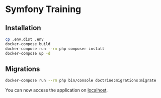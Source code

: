 # Symfony Training

## Installation

```bash
cp .env.dist .env
docker-compose build
docker-compose run --rm php composer install
docker-compose up -d
```

## Migrations

```bash
docker-compose run --rm php bin/console doctrine:migrations:migrate
```

You can now access the application on [localhost](http://127.0.0.1/login).
